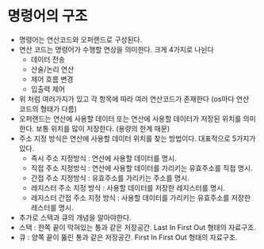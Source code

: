 # 명령어의 구조
- 명령어는 연산코드와 오퍼랜드로 구성된다.
- 연산 코드는 명령어가 수행할 연상을 의미한다. 크게 4가지로 나뉜다
    - 데이터 전송
    - 산술/논리 연산
    - 제어 흐름 변경
    - 입출력 제어
- 위 처럼 여러가지가 있고 각 항목에 따라 여러 연산코드가 존재한다 (os마다 연산 코드의 형태가 다름)
- 오퍼랜드는 연산에 사용할 데이터 또는 연산에 사용할 데이터가 저장된 위치를 의미한다. 보통 위치를 많이 저장한다. (용량의 한계 때문)
- 주소 지정 방식은 연산에 사용할 데이터 위치를 찾는 방법이다. 대표적으로 5가지가 있다.
    - 즉시 주소 지정방식 : 연산에 사용할 데이터를 명시.
    - 직접 주소 지정방식 : 연산에 사용할 데이터를 가리키는 유효주소를 직접 명시.
    - 간접 주소 지정방식 : 유효주소를 가리키는 주소를 명시.
    - 레지스터 주소 지정 방식 : 사용할 데이터를 저장한 레지스터를 명시.
    - 레지스터 간접 주소 지정 방식 : 사용할 데이터를 가리키는 유효주소를 저장한 레스터를 명시. 
- 추가로 스택과 큐의 개념을 알아야한다.
- 스택 : 한쪽 끝이 막혀있는 통과 같은 저장공간. Last In First Out 형태의 자료구조.
- 큐 : 양쪽 끝이 뚫린 통과 같은 저장공간. First In First Out 형태의 자료구조.